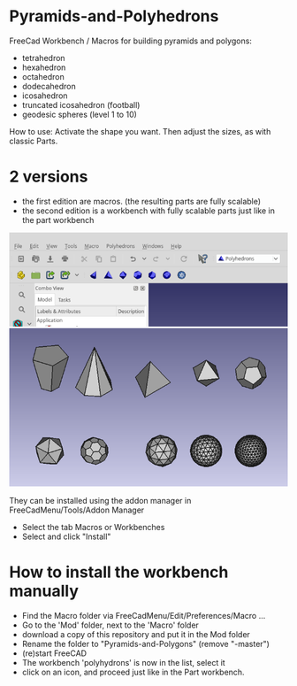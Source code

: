 # Pyramids-and-Polyhedrons
FreeCad Workbench / Macros for building pyramids 
and polygons:
- tetrahedron
- hexahedron
- octahedron
- dodecahedron
- icosahedron
- truncated icosahedron (football)
- geodesic spheres (level 1 to 10)

How to use:
Activate the shape you want. Then adjust the sizes, as with classic Parts.

# 2 versions
 - the first edition are macros. (the resulting parts are fully scalable)
 - the second edition is a workbench with fully scalable parts just like in the part workbench

<img src="workbench.png">

<img src="polyhedrons.png">


They can be installed using the addon manager in FreeCadMenu/Tools/Addon Manager
- Select the tab Macros or Workbenches 
- Select and click "Install"


# How to install the workbench manually
- Find the Macro folder via FreeCadMenu/Edit/Preferences/Macro ...
- Go to the 'Mod' folder, next to the 'Macro' folder
- download a copy of this repository and put it in the Mod folder
- Rename the folder to "Pyramids-and-Polygons" (remove "-master")
- (re)start FreeCAD
- The workbench 'polyhydrons' is now in the list, select it
- click on an icon, and proceed just like in the Part workbench.

